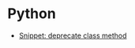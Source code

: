 # Python

- [Snippet: deprecate class method](/programming/language/python/snippet-deprecate-class-method.md)
